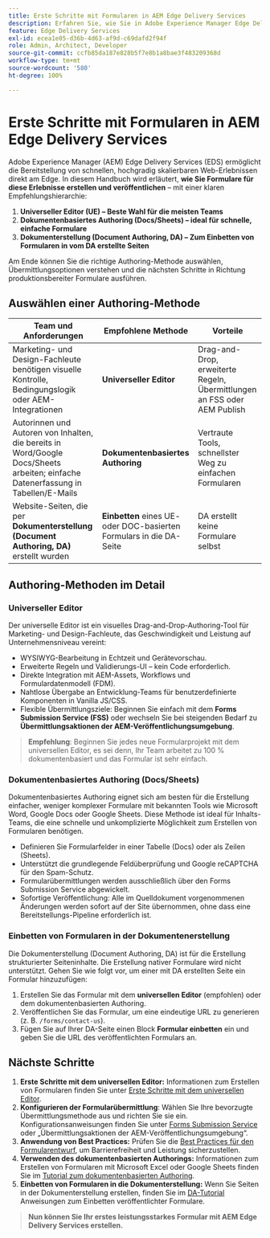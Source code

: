 ```yaml
---
title: Erste Schritte mit Formularen in AEM Edge Delivery Services
description: Erfahren Sie, wie Sie in Adobe Experience Manager Edge Delivery Services leistungsstarke Formulare erstellen und bereitstellen, wobei der Schwerpunkt auf dem Authoring-Ansatz mit dem universellen Editor liegt.
feature: Edge Delivery Services
exl-id: ecea1e05-d36b-4d63-af9d-c69dafd2f94f
role: Admin, Architect, Developer
source-git-commit: ccfb85da187e828b5f7e8b1a8bae3f483209368d
workflow-type: tm+mt
source-wordcount: '580'
ht-degree: 100%

---
```



# Erste Schritte mit Formularen in AEM Edge Delivery Services

<!--<span class="preview"> This is a pre-release feature available through our <a href="https://experienceleague.adobe.com/docs/experience-manager-cloud-service/content/release-notes/prerelease.html#new-features">pre-release channel</a>. </span>-->

Adobe Experience Manager (AEM) Edge Delivery Services (EDS) ermöglicht die Bereitstellung von schnellen, hochgradig skalierbaren Web-Erlebnissen direkt am Edge. In diesem Handbuch wird erläutert, **wie Sie Formulare für diese Erlebnisse erstellen und veröffentlichen** – mit einer klaren Empfehlungshierarchie:

1. **Universeller Editor (UE) – Beste Wahl für die meisten Teams**
2. **Dokumentenbasiertes Authoring (Docs/Sheets) – ideal für schnelle, einfache Formulare**
3. **Dokumenterstellung (Document Authoring, DA) – Zum Einbetten von Formularen in vom DA erstellte Seiten**

Am Ende können Sie die richtige Authoring-Methode auswählen, Übermittlungsoptionen verstehen und die nächsten Schritte in Richtung produktionsbereiter Formulare ausführen.



## Auswählen einer Authoring-Methode

| Team und Anforderungen | Empfohlene Methode | Vorteile |
|--------------------|--------------------|-----|
| Marketing- und Design-Fachleute benötigen visuelle Kontrolle, Bedingungslogik oder AEM-Integrationen | **Universeller Editor** | Drag-and-Drop, erweiterte Regeln, Übermittlungen an FSS oder AEM Publish |
| Autorinnen und Autoren von Inhalten, die bereits in Word/Google Docs/Sheets arbeiten; einfache Datenerfassung in Tabellen/E-Mails | **Dokumentenbasiertes Authoring** | Vertraute Tools, schnellster Weg zu einfachen Formularen |
| Website-Seiten, die per **Dokumenterstellung (Document Authoring, DA)** erstellt wurden | **Einbetten** eines UE- oder DOC-basierten Formulars in die DA-Seite | DA erstellt keine Formulare selbst |


## Authoring-Methoden im Detail

### Universeller Editor

Der universelle Editor ist ein visuelles Drag-and-Drop-Authoring-Tool für Marketing- und Design-Fachleute, das Geschwindigkeit und Leistung auf Unternehmensniveau vereint:

- WYSIWYG-Bearbeitung in Echtzeit und Gerätevorschau.
- Erweiterte Regeln und Validierungs-UI – kein Code erforderlich.
- Direkte Integration mit AEM-Assets, Workflows und Formulardatenmodell (FDM).
- Nahtlose Übergabe an Entwicklung-Teams für benutzerdefinierte Komponenten in Vanilla JS/CSS.
- Flexible Übermittlungsziele: Beginnen Sie einfach mit dem **Forms Submission Service (FSS)** oder wechseln Sie bei steigenden Bedarf zu **Übermittlungsaktionen der AEM-Veröffentlichungsumgebung**.

> **Empfehlung**: Beginnen Sie jedes neue Formularprojekt mit dem universellen Editor, es sei denn, Ihr Team arbeitet zu 100 % dokumentenbasiert und das Formular ist sehr einfach.


### Dokumentenbasiertes Authoring (Docs/Sheets)

Dokumentenbasiertes Authoring eignet sich am besten für die Erstellung einfacher, weniger komplexer Formulare mit bekannten Tools wie Microsoft Word, Google Docs oder Google Sheets. Diese Methode ist ideal für Inhalts-Teams, die eine schnelle und unkomplizierte Möglichkeit zum Erstellen von Formularen benötigen.

- Definieren Sie Formularfelder in einer Tabelle (Docs) oder als Zeilen (Sheets).
- Unterstützt die grundlegende Feldüberprüfung und Google reCAPTCHA für den Spam-Schutz.
- Formularübermittlungen werden ausschließlich über den Forms Submission Service abgewickelt.
- Sofortige Veröffentlichung: Alle im Quelldokument vorgenommenen Änderungen werden sofort auf der Site übernommen, ohne dass eine Bereitstellungs-Pipeline erforderlich ist.


### Einbetten von Formularen in der Dokumentenerstellung

Die Dokumenterstellung (Document Authoring, DA) ist für die Erstellung strukturierter Seiteninhalte. Die Erstellung nativer Formulare wird nicht unterstützt. Gehen Sie wie folgt vor, um einer mit DA erstellten Seite ein Formular hinzuzufügen:

1. Erstellen Sie das Formular mit dem **universellen Editor** (empfohlen) oder dem dokumentenbasierten Authoring.
2. Veröffentlichen Sie das Formular, um eine eindeutige URL zu generieren (z. B. `/forms/contact-us`).
3. Fügen Sie auf Ihrer DA-Seite einen Block **Formular einbetten** ein und geben Sie die URL des veröffentlichten Formulars an.

<!-- 
## Feature Comparison

| Capability | Universal Editor | Document-Based | Document Authoring |
|------------|-----------------|----------------|--------------------|
| Visual drag-and-drop | ✅ | – | – |
| Advanced rules editor | ✅ | Limited | – |
| Attachments | ✅ | EA | – |
| reCAPTCHA Enterprise | ✅ | ✅ | Depends on embed |
| Submit to spreadsheet/email | ✅ (FSS) | ✅ (FSS) | Via embed |
| Submit to AEM workflows/FDM | ✅ | – | Via UE embed |
| Custom components (JS/CSS) | ✅ | ✅ | Via embed |
| Localization via Sites | ✅ | Manual | Via embed |

-->

## Nächste Schritte

1. **Erste Schritte mit dem universellen Editor:** Informationen zum Erstellen von Formularen finden Sie unter [Erste Schritte mit dem universellen Editor](/help/edge/docs/forms/universal-editor/overview-universal-editor-for-edge-delivery-services-for-forms.md).
2. **Konfigurieren der Formularübermittlung**: Wählen Sie Ihre bevorzugte Übermittlungsmethode aus und richten Sie sie ein. Konfigurationsanweisungen finden Sie unter [Forms Submission Service](/help/edge/docs/forms/configure-submission-action-for-eds-forms.md) oder „Übermittlungsaktionen der AEM-Veröffentlichungsumgebung“.
3. **Anwendung von Best Practices:** Prüfen Sie die [Best Practices für den Formularentwurf](/help/edge/docs/forms/universal-editor/best-practices-eds-forms.md), um Barrierefreiheit und Leistung sicherzustellen.
4. **Verwenden des dokumentenbasierten Authorings:** Informationen zum Erstellen von Formularen mit Microsoft Excel oder Google Sheets finden Sie im [Tutorial zum dokumentenbasierten Authoring](/help/edge/docs/forms/tutorial.md).
5. **Einbetten von Formularen in die Dokumenterstellung:** Wenn Sie Seiten in der Dokumenterstellung erstellen, finden Sie im [DA-Tutorial](https://www.aem.live/developer/da-tutorial) Anweisungen zum Einbetten veröffentlichter Formulare.

> **Nun können Sie Ihr erstes leistungsstarkes Formular mit AEM Edge Delivery Services erstellen.**